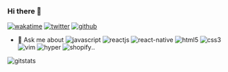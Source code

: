 ### Hi there 👋

[![wakatime](https://wakatime.com/badge/user/28b49367-a828-40a3-b412-94e2d13116c8.svg)](https://wakatime.com/@28b49367-a828-40a3-b412-94e2d13116c8)
[![twitter](https://img.shields.io/twitter/follow/wakatime?label=followers&logo=twitter&color=%23007ec6&style=flat)](https://twitter.com/d4lijs)
[![github](https://img.shields.io/github/followers/d4li?logo=github&style=flat)](https://github.com/d4li?tab=followers)

- 💬 Ask me about ![javascript](https://img.shields.io/badge/JavaScript-F7DF1E?style=flat&logo=javascript&logoColor=black) ![reactjs](https://img.shields.io/badge/React-20232A?style=flat&logo=react&logoColor=61DAFB) ![react-native](https://img.shields.io/badge/React_Native-20232A?style=flat&logo=react&logoColor=61DAFB) ![html5](https://img.shields.io/badge/HTML5-E34F26?style=flat&logo=html5&logoColor=white) ![css3](https://img.shields.io/badge/CSS3-1572B6?style=flat&logo=css3&logoColor=white) ![vim](https://img.shields.io/badge/VIM-%2311AB00.svg?&style=flat&logo=vim&logoColor=white) ![hyper](https://img.shields.io/badge/Hyper-000000?style=flat&logo=hyper&logoColor=white) ![shopify](https://img.shields.io/badge/shopify-8DB543?style=flat&logo=Shopify&logoColor=white)..


![gitstats](https://github-readme-stats.vercel.app/api/top-langs/?username=d4li&theme=blue-green)

<!--
**d4li/d4li** is a ✨ _special_ ✨ repository because its `README.md` (this file) appears on your GitHub profile.

Here are some ideas to get you started:

- 🔭 I’m currently working on ...
- 🌱 I’m currently learning ...
- 👯 I’m looking to collaborate on ...
- 🤔 I’m looking for help with ...
- 💬 Ask me about ...
- 📫 How to reach me: ...
- 😄 Pronouns: ...
- ⚡ Fun fact: ...
-->
